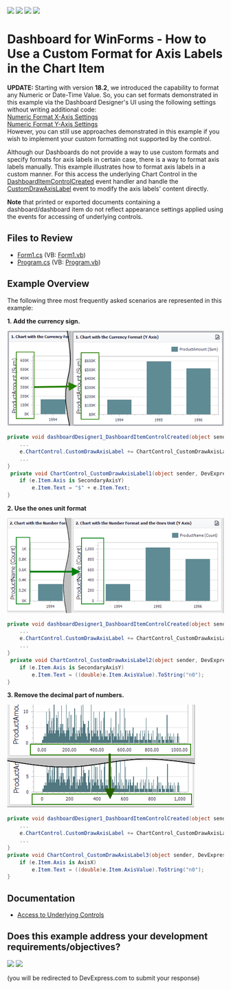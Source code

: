 <!-- default badges list -->
![](https://img.shields.io/endpoint?url=https://codecentral.devexpress.com/api/v1/VersionRange/128581435/16.1.4%2B)
[![](https://img.shields.io/badge/Open_in_DevExpress_Support_Center-FF7200?style=flat-square&logo=DevExpress&logoColor=white)](https://supportcenter.devexpress.com/ticket/details/T597204)
[![](https://img.shields.io/badge/📖_How_to_use_DevExpress_Examples-e9f6fc?style=flat-square)](https://docs.devexpress.com/GeneralInformation/403183)
[![](https://img.shields.io/badge/💬_Leave_Feedback-feecdd?style=flat-square)](#does-this-example-address-your-development-requirementsobjectives)
<!-- default badges end -->

# Dashboard for WinForms - How to Use a Custom Format for Axis Labels in the Chart Item

**UPDATE:** Starting with version **18.2**, we introduced the capability to format any Numeric or Date-Time Value. So, you can set formats demonstrated in this example via the Dashboard Designer's UI using the following settings without writing additional code:  
[Numeric Format X-Axis Settings](https://docs.devexpress.com/Dashboard/15155/create-dashboards/create-dashboards-in-the-winforms-designer/designing-dashboard-items/chart/axes/x-axis#numeric-format-x-axis-settings)  
[Numeric Format Y-Axis Settings](https://docs.devexpress.com/Dashboard/15156/create-dashboards/create-dashboards-in-the-winforms-designer/designing-dashboard-items/chart/axes/y-axis)  
However, you can still use approaches demonstrated in this example if you wish to implement your custom formatting not supported by the control.

Although our Dashboards do not provide a way to use custom formats and specify formats for axis labels in certain case, there is a way to format axis labels manually. This example illustrates how to format axis labels in a custom manner. For this access the underlying Chart Control in the [DashboardItemControlCreated](https://documentation.devexpress.com/Dashboard/DevExpress.DashboardWin.DashboardDesigner.DashboardItemControlCreated.event) event handler and handle the [CustomDrawAxisLabel](https://documentation.devexpress.com/WindowsForms/DevExpress.XtraCharts.ChartControl.CustomDrawAxisLabel.event) event to modify the axis labels' content directly.  

**Note** that printed or exported documents containing a dashboard/dashboard item do not reflect appearance settings applied using the events for accessing of underlying controls.  

## Files to Review

* [Form1.cs](./CS/DesignerSample/Form1.cs) (VB: [Form1.vb](./VB/DesignerSample/Form1.vb))
* [Program.cs](./CS/DesignerSample/Program.cs) (VB: [Program.vb](./VB/DesignerSample/Program.vb))

## Example Overview

The following three most frequently asked scenarios are represented in this example:  

**1. Add the currency sign.**  

![screenshot](/media/5fb249b9-5c53-44f8-ad06-5cf65a5fecf9.png)

```cs
private void dashboardDesigner1_DashboardItemControlCreated(object sender, DevExpress.DashboardWin.DashboardItemControlEventArgs e) {
    ...
    e.ChartControl.CustomDrawAxisLabel += ChartControl_CustomDrawAxisLabel1;
    ...
}
 private void ChartControl_CustomDrawAxisLabel1(object sender, DevExpress.XtraCharts.CustomDrawAxisLabelEventArgs e) {
    if (e.Item.Axis is SecondaryAxisY)
        e.Item.Text = "$" + e.Item.Text;
}
```

**2. Use the ones unit format**

![screenshot](/media/4c608077-a264-4f03-a8fb-b18bd653b42c.png)


```cs
private void dashboardDesigner1_DashboardItemControlCreated(object sender, DevExpress.DashboardWin.DashboardItemControlEventArgs e) {
    ...
    e.ChartControl.CustomDrawAxisLabel += ChartControl_CustomDrawAxisLabel2;
    ...
}
 private void ChartControl_CustomDrawAxisLabel2(object sender, DevExpress.XtraCharts.CustomDrawAxisLabelEventArgs e) {
    if (e.Item.Axis is SecondaryAxisY)
        e.Item.Text = ((double)e.Item.AxisValue).ToString("n0");
}

```

**3. Remove the decimal part of numbers.**

![screenshot](/media/df327637-cb42-444e-91eb-4d7a56c42ce9.png)

```cs
private void dashboardDesigner1_DashboardItemControlCreated(object sender, DevExpress.DashboardWin.DashboardItemControlEventArgs e) {
    ...
    e.ChartControl.CustomDrawAxisLabel += ChartControl_CustomDrawAxisLabel3;
    ...
}
private void ChartControl_CustomDrawAxisLabel3(object sender, DevExpress.XtraCharts.CustomDrawAxisLabelEventArgs e) {
    if (e.Item.Axis is AxisX)
        e.Item.Text = ((double)e.Item.AxisValue).ToString("n0");
}
```

## Documentation

- [Access to Underlying Controls](https://documentation.devexpress.com/Dashboard/18019/Building-the-Designer-and-Viewer-Applications/WinForms-Viewer/Access-to-Underlying-Controls) 
<!-- feedback -->
## Does this example address your development requirements/objectives?

[<img src="https://www.devexpress.com/support/examples/i/yes-button.svg"/>](https://www.devexpress.com/support/examples/survey.xml?utm_source=github&utm_campaign=winforms-dashboards-how-to-use-a-custom-format-for-axis-labels-in-the-chart-item&~~~was_helpful=yes) [<img src="https://www.devexpress.com/support/examples/i/no-button.svg"/>](https://www.devexpress.com/support/examples/survey.xml?utm_source=github&utm_campaign=winforms-dashboards-how-to-use-a-custom-format-for-axis-labels-in-the-chart-item&~~~was_helpful=no)

(you will be redirected to DevExpress.com to submit your response)
<!-- feedback end -->
